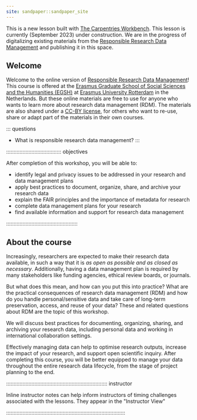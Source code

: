 ```yaml
---
site: sandpaper::sandpaper_site
---
```


This is a new lesson built with [The Carpentries Workbench][workbench]. This lesson is currently (September 2023) under construction. We are in the progress of digitalizing existing materials from the [Responsible Research Data Management](https://www.egsh.eur.nl/doctoral-education/phd-course-guide/responsible-research-data-management-rdm/) and publishing it in this space. 


[workbench]: https://carpentries.github.io/sandpaper-docs

## Welcome
Welcome to the online version of [Responsible Research Data Management](https://www.egsh.eur.nl/doctoral-education/phd-course-guide/responsible-research-data-management-rdm/)! This course is offered at the [Erasmus Graduate School of Social Sciences and the Humanities (EGSH)](https://www.egsh.eur.nl/) at [Erasmus University Rotterdam](https://www.eur.nl/) in the Netherlands. But these online materials are free to use for anyone who wants to learn more about research data management (RDM). The materials are also shared under a [CC-BY license](https://eduardklap.github.io/responsible-rdm/LICENSE.html), for others who want to re-use, share or adapt part of the materials in their own courses.

::: questions
-   What is responsible research data management?
:::

::::::::::::::::::::::::::::::::::::: objectives

After completion of this workshop, you will be able to:

- identify legal and privacy issues to be addressed in your research and data management plans
- apply best practices to document, organize, share, and archive your research data
- explain the FAIR principles and the importance of metadata for research
- complete data management plans for your research
- find available information and support for research data management

::::::::::::::::::::::::::::::::::::::::::::::::


## About the course

Increasingly, researchers are expected to make their research data available, in such a way that it is *as open as possible and as closed as necessary*. Additionally, having a data management plan is required by many stakeholders like funding agencies, ethical review boards, or journals.  

But what does this mean, and how can you put this into practice? What are the practical consequences of research data management (RDM) and how do you handle personal/sensitive data and take care of long-term preservation, access, and reuse of your data? These and related questions about RDM are the topic of this workshop.

We will discuss best practices for documenting, organizing, sharing, and archiving your research data, including personal data and working in international collaboration settings.

Effectively managing data can help to optimise research outputs, increase the impact of your research, and support open scientific inquiry. After completing this course, you will be better equipped to manage your data throughout the entire research data lifecycle, from the stage of project planning to the end.

:::::::::::::::::::::::::::::::::::::::::::::::::::::::::::::::::::: instructor

Inline instructor notes can help inform instructors of timing challenges
associated with the lessons. They appear in the "Instructor View"

::::::::::::::::::::::::::::::::::::::::::::::::::::::::::::::::::::::::::::::::
